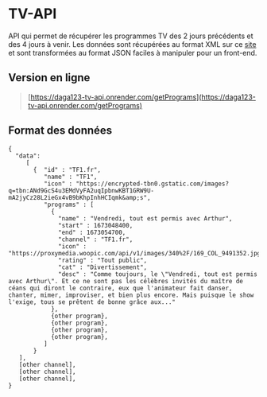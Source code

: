 # TV-API
API qui permet de récupérer les programmes TV des 2 jours précédents et des 4 jours à venir.
Les données sont récupérées au format XML sur ce [site](https://xmltvfr.fr/xmltv/xmltv_tnt.xml) et sont transformées au format JSON faciles à manipuler pour un front-end.

## Version en ligne
>[https://daga123-tv-api.onrender.com/getPrograms](https://daga123-tv-api.onrender.com/getPrograms)
## Format des données
```
{
  "data":
     [
       {  "id" : "TF1.fr",
          "name" : "TF1",
          "icon" : "https://encrypted-tbn0.gstatic.com/images?q=tbn:ANd9GcS4u3EMdVyFA2uqIpbnwKBT1GRW9U-mA2jyCz28L2ieGx4vB9bKhpInhHCIqmk&amp;s",
          "programs" : [ 
            { 
              "name" : "Vendredi, tout est permis avec Arthur",
              "start" : 1673048400,
              "end" : 1673054700,
              "channel" : "TF1.fr",
              "icon" : "https://proxymedia.woopic.com/api/v1/images/340%2F/169_COL_9491352.jpg",
              "rating" : "Tout public",
              "cat" : "Divertissement",
              "desc" : "Comme toujours, le \"Vendredi, tout est permis avec Arthur\". Et ce ne sont pas les célèbres invités du maître de céans qui diront le contraire, eux que l'animateur fait danser, chanter, mimer, improviser, et bien plus encore. Mais puisque le show l'exige, tous se prêtent de bonne grâce aux..."
            }, 
            {other program},
            {other program},
            {other program},
            {other program},
          ]
       }
   ],
   [other channel],
   [other channel],
   [other channel],
}
          
```
